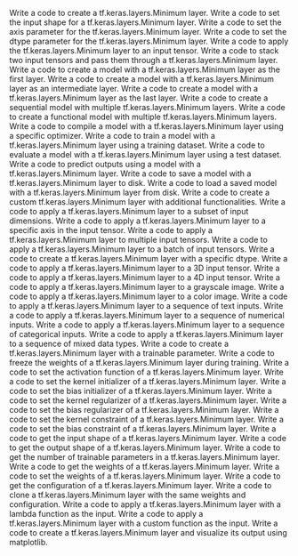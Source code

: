Write a code to create a tf.keras.layers.Minimum layer.
Write a code to set the input shape for a tf.keras.layers.Minimum layer.
Write a code to set the axis parameter for the tf.keras.layers.Minimum layer.
Write a code to set the dtype parameter for the tf.keras.layers.Minimum layer.
Write a code to apply the tf.keras.layers.Minimum layer to an input tensor.
Write a code to stack two input tensors and pass them through a tf.keras.layers.Minimum layer.
Write a code to create a model with a tf.keras.layers.Minimum layer as the first layer.
Write a code to create a model with a tf.keras.layers.Minimum layer as an intermediate layer.
Write a code to create a model with a tf.keras.layers.Minimum layer as the last layer.
Write a code to create a sequential model with multiple tf.keras.layers.Minimum layers.
Write a code to create a functional model with multiple tf.keras.layers.Minimum layers.
Write a code to compile a model with a tf.keras.layers.Minimum layer using a specific optimizer.
Write a code to train a model with a tf.keras.layers.Minimum layer using a training dataset.
Write a code to evaluate a model with a tf.keras.layers.Minimum layer using a test dataset.
Write a code to predict outputs using a model with a tf.keras.layers.Minimum layer.
Write a code to save a model with a tf.keras.layers.Minimum layer to disk.
Write a code to load a saved model with a tf.keras.layers.Minimum layer from disk.
Write a code to create a custom tf.keras.layers.Minimum layer with additional functionalities.
Write a code to apply a tf.keras.layers.Minimum layer to a subset of input dimensions.
Write a code to apply a tf.keras.layers.Minimum layer to a specific axis in the input tensor.
Write a code to apply a tf.keras.layers.Minimum layer to multiple input tensors.
Write a code to apply a tf.keras.layers.Minimum layer to a batch of input tensors.
Write a code to create a tf.keras.layers.Minimum layer with a specific dtype.
Write a code to apply a tf.keras.layers.Minimum layer to a 3D input tensor.
Write a code to apply a tf.keras.layers.Minimum layer to a 4D input tensor.
Write a code to apply a tf.keras.layers.Minimum layer to a grayscale image.
Write a code to apply a tf.keras.layers.Minimum layer to a color image.
Write a code to apply a tf.keras.layers.Minimum layer to a sequence of text inputs.
Write a code to apply a tf.keras.layers.Minimum layer to a sequence of numerical inputs.
Write a code to apply a tf.keras.layers.Minimum layer to a sequence of categorical inputs.
Write a code to apply a tf.keras.layers.Minimum layer to a sequence of mixed data types.
Write a code to create a tf.keras.layers.Minimum layer with a trainable parameter.
Write a code to freeze the weights of a tf.keras.layers.Minimum layer during training.
Write a code to set the activation function of a tf.keras.layers.Minimum layer.
Write a code to set the kernel initializer of a tf.keras.layers.Minimum layer.
Write a code to set the bias initializer of a tf.keras.layers.Minimum layer.
Write a code to set the kernel regularizer of a tf.keras.layers.Minimum layer.
Write a code to set the bias regularizer of a tf.keras.layers.Minimum layer.
Write a code to set the kernel constraint of a tf.keras.layers.Minimum layer.
Write a code to set the bias constraint of a tf.keras.layers.Minimum layer.
Write a code to get the input shape of a tf.keras.layers.Minimum layer.
Write a code to get the output shape of a tf.keras.layers.Minimum layer.
Write a code to get the number of trainable parameters in a tf.keras.layers.Minimum layer.
Write a code to get the weights of a tf.keras.layers.Minimum layer.
Write a code to set the weights of a tf.keras.layers.Minimum layer.
Write a code to get the configuration of a tf.keras.layers.Minimum layer.
Write a code to clone a tf.keras.layers.Minimum layer with the same weights and configuration.
Write a code to apply a tf.keras.layers.Minimum layer with a lambda function as the input.
Write a code to apply a tf.keras.layers.Minimum layer with a custom function as the input.
Write a code to create a tf.keras.layers.Minimum layer and visualize its output using matplotlib.